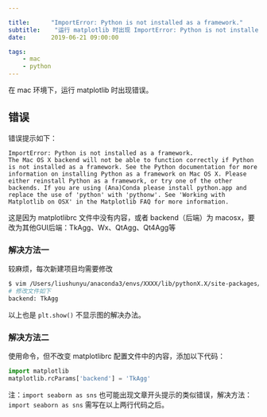 ```yaml
---

title:      "ImportError: Python is not installed as a framework."
subtitle:    "运行 matplotlib 时出现 ImportError: Python is not installed as a framework."
date:       2019-06-21 09:00:00

tags:
    - mac
    - python
---
```




在 mac 环境下，运行 matplotlib 时出现错误。



## 错误

错误提示如下：

```
ImportError: Python is not installed as a framework.
The Mac OS X backend will not be able to function correctly if Python is not installed as a framework. See the Python documentation for more information on installing Python as a framework on Mac OS X. Please either reinstall Python as a framework, or try one of the other backends. If you are using (Ana)Conda please install python.app and replace the use of 'python' with 'pythonw'. See 'Working with Matplotlib on OSX' in the Matplotlib FAQ for more information.
```

这是因为 matplotlibrc 文件中没有内容，或者 backend（后端）为 macosx，要改为其他GUI后端：TkAgg、Wx、QtAgg、Qt4Agg等



### 解决方法一

较麻烦，每次新建项目均需要修改

```bash
$ vim /Users/liushunyu/anaconda3/envs/XXXX/lib/pythonX.X/site-packages/matplotlib/mpl-data/matplotlibrc
# 修改文件如下
backend: TkAgg
```

以上也是 `plt.show()` 不显示图的解决办法。



### 解决方法二

使用命令，但不改变 matplotlibrc 配置文件中的内容，添加以下代码：

```python
import matplotlib
matplotlib.rcParams['backend'] = 'TkAgg'
```

注：`import seaborn as sns` 也可能出现文章开头提示的类似错误，解决方法：`import seaborn as sns` 需写在以上两行代码之后。